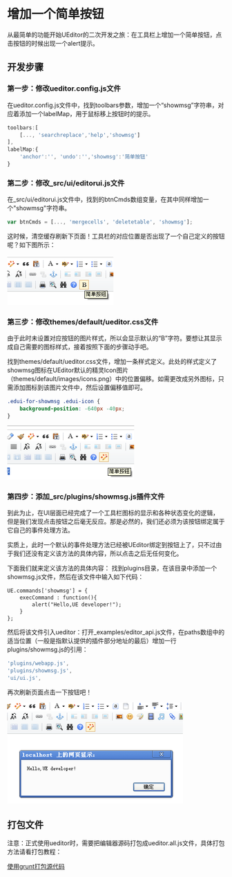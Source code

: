 # 增加一个简单按钮
从最简单的功能开始UEditor的二次开发之旅：在工具栏上增加一个简单按钮，点击按钮的时候出现一个alert提示。

## 开发步骤

### 第一步：修改ueditor.config.js文件
在ueditor.config.js文件中，找到toolbars参数，增加一个“showmsg”字符串，对应着添加一个labelMap，用于鼠标移上按钮时的提示。

```javascript
toolbars:[
	[..., 'searchreplace','help','showmsg']
],
labelMap:{
	'anchor':'', 'undo':'','showmsg':'简单按钮'
}
```


### 第二步：修改_src/ui/editorui.js文件
在_src/ui/editorui.js文件中，找到的btnCmds数组变量，在其中同样增加一个"showmsg"字符串。
```javascript
var btnCmds = [..., 'mergecells', 'deletetable', 'showmsg'];
```

这时候，清空缓存刷新下页面！工具栏的对应位置是否出现了一个自己定义的按钮呢？如下图所示：

![新增按钮](images/newbtn.png)


### 第三步：修改themes/default/ueditor.css文件

由于此时未设置对应按钮的图片样式，所以会显示默认的“B”字符。要想让其显示成自己需要的图标样式，接着按照下面的步骤动手吧。

找到themes/default/ueditor.css文件，增加一条样式定义。此处的样式定义了showmsg图标在UEditor默认的精灵Icon图片（themes/default/images/icons.png）中的位置偏移。如需更改成另外图标，只需添加图标到该图片文件中，然后设置偏移值即可。

```css
.edui-for-showmsg .edui-icon {
    background-position: -640px -40px;
}
```

![新增按钮并设置背景](images/newbtn-setstyle.png)


### 第四步：添加_src/plugins/showmsg.js插件文件

到此为止，在UI层面已经完成了一个工具栏图标的显示和各种状态变化的逻辑，但是我们发现点击按钮之后毫无反应。那是必然的，我们还必须为该按钮绑定属于它自己的事件处理方法。

实质上，此时一个默认的事件处理方法已经被UEditor绑定到按钮上了，只不过由于我们还没有定义该方法的具体内容，所以点击之后无任何变化。

下面我们就来定义该方法的具体内容：
找到plugins目录，在该目录中添加一个showmsg.js文件，然后在该文件中输入如下代码：

```javascipt
UE.commands['showmsg'] = {
    execCommand : function(){
        alert("Hello,UE developer!");
    }
};
```

然后将该文件引入ueditor：打开_examples/editor_api.js文件，在paths数组中的适当位置（一般是指默认提供的插件部分地址的最后）增加一行plugins/showmsg.js的引用：

```javascript
'plugins/webapp.js',
'plugins/showmsg.js',
'ui/ui.js',
```

再次刷新页面点击一下按钮吧！

![新增按钮并设置动作](images/newbtn-setaction.png)

## 打包文件

注意：正式使用ueditor时，需要把编辑器源码打包成ueditor.all.js文件，具体打包方法请看打包教程：

[使用grunt打包源代码](使用grunt打包源代码.md "拖拽插入和粘贴图片")

